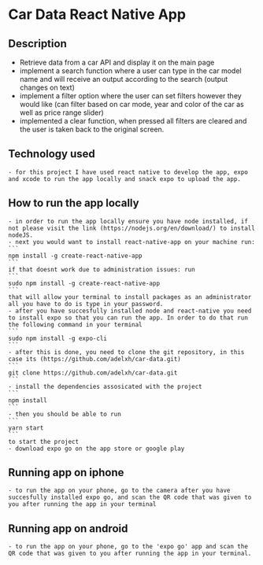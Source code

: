 # Car Data React Native App

## Description

* Retrieve data from a car API and display it on the main page
* implement a search function where a user can type in the car model name and will receive an output according to the search (output changes on text)
* implement a filter option where the user can set filters however they would like (can filter based on car mode, year and color of the car as well as price range slider)
* implemented a clear function, when pressed all filters are cleared and the user is taken back to the original screen.

## Technology used

    - for this project I have used react native to develop the app, expo and xcode to run the app locally and snack expo to upload the app.

## How to run the app locally

    - in order to run the app locally ensure you have node installed, if not please visit the link (https://nodejs.org/en/download/) to install nodeJS.
    - next you would want to install react-native-app on your machine run:
    ```
    npm install -g create-react-native-app
    ```
    if that doesnt work due to administration issues: run
    ```
    sudo npm install -g create-react-native-app
    ```
    that will allow your terminal to install packages as an administrator all you have to do is type in your password.
    - after you have succesfully installed node and react-native you need to install expo so that you can run the app. In order to do that run the following command in your terminal
    ```
    sudo npm install -g expo-cli
    ```
    - after this is done, you need to clone the git repository, in this case its (https://github.com/adelxh/car-data.git)
    ```
    git clone https://github.com/adelxh/car-data.git
    ```
    - install the dependencies assosicated with the project
    ```
    npm install
    ```
    - then you should be able to run
    ```
    yarn start
    ```
    to start the project
    - download expo go on the app store or google play

## Running app on iphone

    - to run the app on your phone, go to the camera after you have succesfully installed expo go, and scan the QR code that was given to you after running the app in your terminal

## Running app on android

    - to run the app on your phone, go to the 'expo go' app and scan the QR code that was given to you after running the app in your terminal.

